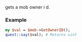 gets a mob owner i d.
### Example

```perl
my $val = $mob->GetOwnerID();
quest::say($val); # Returns uint
```